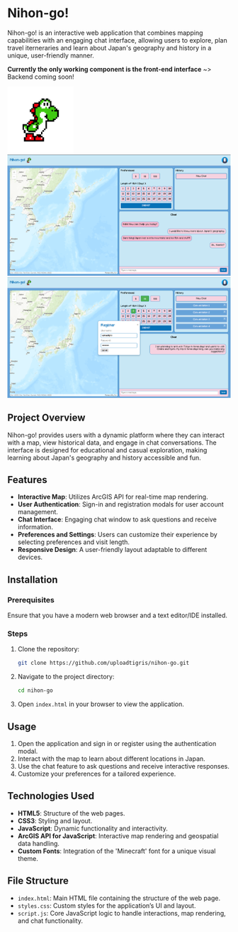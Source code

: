 # Nihon-go!

Nihon-go! is an interactive web application that combines mapping capabilities with an engaging chat interface, allowing users to explore, plan travel iterneraries and learn about Japan's geography and history in a unique, user-friendly manner. 

**Currently the only working component is the front-end interface** ~> Backend coming soon!

<img src="pictures/pngwing.com.png" alt="Nihon-go Icon" width="150" height="150">

<img src="pictures/Screenshot 2024-11-03 131629.png" alt="Nihon-go Screenshot" width="700">
<img src="pictures/Screenshot 2024-11-03 131831.png" alt="Nihon-go Screenshot" width="700">

## Project Overview
Nihon-go! provides users with a dynamic platform where they can interact with a map, view historical data, and engage in chat conversations. The interface is designed for educational and casual exploration, making learning about Japan's geography and history accessible and fun.

## Features
- **Interactive Map**: Utilizes ArcGIS API for real-time map rendering.
- **User Authentication**: Sign-in and registration modals for user account management.
- **Chat Interface**: Engaging chat window to ask questions and receive information.
- **Preferences and Settings**: Users can customize their experience by selecting preferences and visit length.
- **Responsive Design**: A user-friendly layout adaptable to different devices.

## Installation

### Prerequisites
Ensure that you have a modern web browser and a text editor/IDE installed.

### Steps
1. Clone the repository:
   ```bash
   git clone https://github.com/uploadtigris/nihon-go.git
   ```
2. Navigate to the project directory:
   ```bash
   cd nihon-go
   ```
3. Open `index.html` in your browser to view the application.

## Usage
1. Open the application and sign in or register using the authentication modal.
2. Interact with the map to learn about different locations in Japan.
3. Use the chat feature to ask questions and receive interactive responses.
4. Customize your preferences for a tailored experience.

## Technologies Used
- **HTML5**: Structure of the web pages.
- **CSS3**: Styling and layout.
- **JavaScript**: Dynamic functionality and interactivity.
- **ArcGIS API for JavaScript**: Interactive map rendering and geospatial data handling.
- **Custom Fonts**: Integration of the 'Minecraft' font for a unique visual theme.

## File Structure
- `index.html`: Main HTML file containing the structure of the web page.
- `styles.css`: Custom styles for the application’s UI and layout.
- `script.js`: Core JavaScript logic to handle interactions, map rendering, and chat functionality.


